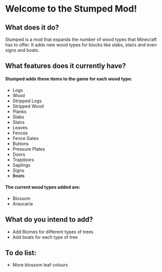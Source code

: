 # Welcome to the Stumped Mod!

## What does it do?

Stumped is a mod that expands the number of wood types that Minecraft has to offer. It adds new wood types for blocks like slabs, stairs and even signs and boats.

## What features does it currently have?

#### Stumped adds these items to the game for each wood type:
- Logs
- Wood
- Stripped Logs
- Stripped Wood
- Planks
- Slabs
- Stairs
- Leaves
- Fences
- Fence Gates
- Buttons
- Pressure Plates
- Doors
- Trapdoors
- Saplings
- Signs
- ~~Boats~~

#### The current wood types added are:
- Blossom
- Araucaria

## What do you intend to add?

- Add Biomes for different types of trees
- Add boats for each type of tree

## To do list:

- More blossom leaf colours